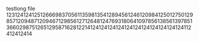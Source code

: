 testlong file 123124124125126669837056113598135412894561246120984125012750129857120948712094671298561271264812476931806410978561385613978513660298751265129587162812214124124124124124124124124124124124112412412414
